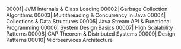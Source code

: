 00001| JVM Internals & Class Loading
00002| Garbage Collection Algorithms
00003| Multithreading & Concurrency in Java
00004| Collections & Data Structures
00005| Java Stream API & Functional Programming
00006| System Design Basics
00007| High Scalability Patterns
00008| CAP Theorem & Distributed Systems
00009| Design Patterns
00010| Microservices Architecture